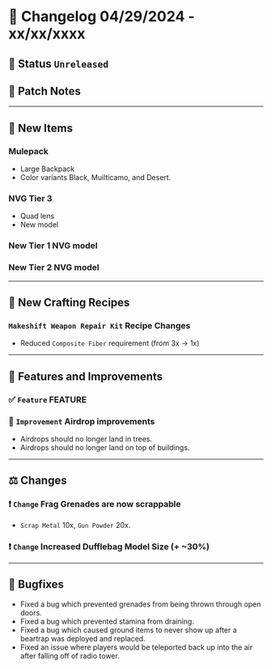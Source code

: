 # :bookmark_tabs:  Changelog 04/29/2024 - xx/xx/xxxx

## :red_circle: Status `Unreleased`
<!-- ## :green_circle: Status `Released` -->

## :speech_balloon: Patch Notes

________

## :gun: New Items

### Mulepack
- Large Backpack
- Color variants Black, Muilticamo, and Desert.

### NVG Tier 3
- Quad lens
- New model

### New Tier 1 NVG model

### New Tier 2 NVG model

________

## :thread: New Crafting Recipes

### `Makeshift Weapon Repair Kit` Recipe Changes
- Reduced `Composite Fiber` requirement (from 3x -> 1x)

________

## :loudspeaker: Features and Improvements


### :white_check_mark: `Feature` FEATURE

### :arrow_up_small: `Improvement` Airdrop improvements
- Airdrops should no longer land in trees.
- Airdrops should no longer land on top of buildings.

________

## :balance_scale: Changes

### :exclamation: `Change` Frag Grenades are now scrappable
- `Scrap Metal` 10x, `Gun Powder` 20x.

### :exclamation: `Change` Increased Dufflebag Model Size (+ ~30%)

________

## :bug: Bugfixes
- Fixed a bug which prevented grenades from being thrown through open doors.
- Fixed a bug which prevented stamina from draining.
- Fixed a bug which caused ground items to never show up after a beartrap was deployed and replaced.
- Fixed an issue where players would be teleported back up into the air after falling off of radio tower.
